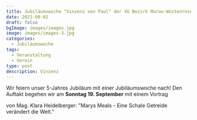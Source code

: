 ```yaml
---
title: Jubiläumswoche "Vinzenz von Paul" der VG Bezirk Murau-Wüstenrose 
date: 2021-09-02
draft: false
bgImage: images/images.jpg
image: images/images-3.jpg
categories:
  - Jubiläumswoche
tags:
  - Veranstaltung
  - Verein
type: post
description: Vinzenz
---
```

Wir feiern unser 5-Jahres Jubiläum mit einer Jubiläumswoche nach!
Den Auftakt begehen wir am **Sonntag 19. September** mit einem Vortrag 
<!--more-->
von Mag. Klara Heidelberger:
"Marys Meals - Eine Schale Getreide verändert die Welt."
 
